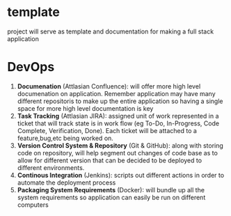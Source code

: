 # template
project will serve as template and documentation for making a full stack application 

# DevOps

1.    **Documenation** (Attlasian Confluence): will offer more high level documenation on application. Remember application may have many different repositoris to make up the entire application so having a single space for more high level documentation is key 
2.    **Task Tracking** (Attlasian JIRA): assigned unit of work represented in a ticket that will track state is in work flow (eg To-Do, In-Progress, Code Complete, Verification, Done). Each ticket will be attached to a feature,bug,etc being worked on. 
3.    **Version Control System & Repository** (Git & GitHub): along with storing code on repository, will help segment out changes of code base as to allow for different version that can be decided to be deployed to different environments.   
4.    **Continous Integration** (Jenkins): scripts out different actions in order to automate the deployment process
5.    **Packaging System Requirements** (Docker): will bundle up all the system requirements so application can easily be run on different computers
